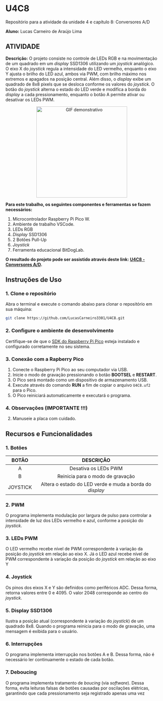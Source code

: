 # U4C8
Repositório para a atividade da unidade 4 e capítulo 8: Conversores A/D

__Aluno:__
Lucas Carneiro de Araújo Lima

## ATIVIDADE 
__Descrição:__
O projeto consiste no controle de LEDs RGB e na movimentação de um quadrado em um _display_ SSD1306 utilizando um _joystick_ analógico. O eixo X do _joystick_ regula a intensidade do LED vermelho, enquanto o eixo Y ajusta o brilho do LED azul, ambos via PWM, com brilho máximo nos extremos e apagados na posição central. Além disso, o _display_ exibe um quadrado de 8x8 pixels que se desloca conforme os valores do _joystick_. O botão do _joystick_ alterna o estado do LED verde e modifica a borda do _display_ a cada pressionamento, enquanto o botão A permite ativar ou desativar os LEDs PWM.

<div align="center">
  <img src="https://github.com/user-attachments/assets/33560ddb-57e7-43cc-a70d-c8fa7051a5e9" alt="GIF demonstrativo" width="300"/>
</div>

__Para este trabalho, os seguintes componentes e ferramentas se fazem necessários:__
1) Microcontrolador Raspberry Pi Pico W.
2) Ambiente de trabalho VSCode.
3) LEDs RGB
4) _Display_ SSD1306
5) 2 Botões Pull-Up
6) _Joystick_
7) Ferramenta educacional BitDogLab.

__O resultado do projeto pode ser assistido através deste link: [U4C8 - Conversores A/D]().__

## Instruções de Uso

### 1. Clone o repositório
Abra o terminal e execute o comando abaixo para clonar o repositório em sua máquina:
```bash
git clone https://github.com/LucasCarneiro3301/U4C8.git
```

### 2. Configure o ambiente de desenvolvimento
Certifique-se de que o [SDK do Raspberry Pi Pico](https://github.com/raspberrypi/pico-sdk) esteja instalado e configurado corretamente no seu sistema.

### 3. Conexão com a Rapberry Pico
1. Conecte o Raspberry Pi Pico ao seu computador via USB.
2. Inicie o modo de gravação pressionando o botão **BOOTSEL** e **RESTART**.
3. O Pico será montado como um dispositivo de armazenamento USB.
4. Execute através do comando **RUN** a fim de copiar o arquivo `U4C8.uf2` para o Pico.
5. O Pico reiniciará automaticamente e executará o programa.

### 4. Observações (IMPORTANTE !!!)
2. Manuseie a placa com cuidado.

## Recursos e Funcionalidades

### 1. Botões

| BOTÃO                            | DESCRIÇÃO                                     | 
|:----------------------------------:|:---------------------------------------------:|
| A                                  | Desativa os LEDs PWM                 | 
| B                                  | Reinicia para o modo de gravação               | 
| JOYSTICK                                  | Altera o estado do LED verde e muda a borda do _display_              | 

### 2. PWM

O programa implementa modulação por largura de pulso para controlar a intensidade de luz dos LEDs vermelho e azul, conforme a posição do _joystick_.

### 3. LEDs PWM

O LED vermelho recebe nível de PWM correspondente à variação da posição do _joystick_ em relação ao eixo X. Já o LED azul recebe nível de PWM correspondente à variação da posição do _joystick_ em relação ao eixo Y

### 4. Joystick

Os pinos dos eixos X e Y são definidos como periféricos ADC. Dessa forma, retorna valores entre 0 e 4095. O valor 2048 corresponde ao centro do _joystick_.

### 5. Display SSD1306

Ilustra a posição atual (correspondente à variação do _joystick_) de um quadrado 8x8. Quando o programa reinicia para o modo de gravação, uma mensagem é exibida para o usuário.

### 6. Interrupções

O programa implementa interrupção nos botões A e B. Dessa forma, não é necessário ler continuamente o estado de cada botão.

### 7. Deboucing

O programa implementa tratamento de _boucing_ (via _software_). Dessa forma, evita leituras falsas de botões causadas por oscilações elétricas, garantindo que cada pressionamento seja registrado apenas uma vez

